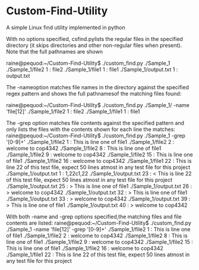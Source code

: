 # Custom-Find-Utility
A simple Linux find utility implemented in python

With no options specified, csfind.pylists the regular files in the specified directory (it skips directories and other non-regular files when present). Note that the full pathnames are shown

raine@pequod:~/Custom-Find-Utility$ ./custom_find.py ./Sample_1
./Sample_1/file2  1  :  file2
./Sample_1/file1  1  :  file1
./Sample_1/output.txt  1  :  output.txt

The -nameoption matches file names in the directory against the specified regex pattern and shows the full pathnamesof the matching files found:

raine@pequod:~/Custom-Find-Utility$ ./custom_find.py ./Sample_1/ -name 'file[12]'
./Sample_1/file2  1  :  file2
./Sample_1/file1  1  :  file1

The -grep option matches file contents against the specified pattern and only lists the files with the contents shown for each line the matches:
raine@pequod:~/Custom-Find-Utility$ ./custom_find.py ./Sample_1 -grep '[0-9]+'
./Sample_1/file2  1  :  This is line one of file1
./Sample_1/file2  2  :  welcome to cop4342
./Sample_1/file2  8  :  This is line one of file1
./Sample_1/file2  9  :  welcome to cop4342
./Sample_1/file2  15  :  This is line one of file1
./Sample_1/file2  16  :  welcome to cop4342
./Sample_1/file1  22  :  This is line 22 of this test file, expect 50 lines atmost in any test file for this project
./Sample_1/output.txt  1  :  1,22c1,22
./Sample_1/output.txt  23  :  < This is line 22 of this test file, expect 50 lines atmost in any test file for this project
./Sample_1/output.txt  25  :  > This is line one of file1
./Sample_1/output.txt  26  :  > welcome to cop4342
./Sample_1/output.txt  32  :  > This is line one of file1
./Sample_1/output.txt  33  :  > welcome to cop4342
./Sample_1/output.txt  39  :  > This is line one of file1
./Sample_1/output.txt  40  :  > welcome to cop4342


With both -name and -grep options specified,the matching files and file contents are listed:
raine@pequod:~/Custom-Find-Utility$ ./custom_find.py ./Sample_1 -name 'file[12]' -grep '[0-9]+'
./Sample_1/file2  1  :  This is line one of file1
./Sample_1/file2  2  :  welcome to cop4342
./Sample_1/file2  8  :  This is line one of file1
./Sample_1/file2  9  :  welcome to cop4342
./Sample_1/file2  15  :  This is line one of file1
./Sample_1/file2  16  :  welcome to cop4342
./Sample_1/file1  22  :  This is line 22 of this test file, expect 50 lines atmost in any test file for this project
